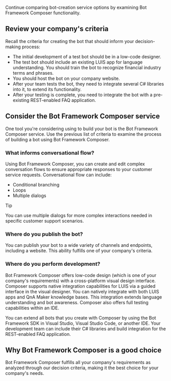 Continue comparing bot-creation service options by examining Bot Framework Composer functionality.

## Review your company's criteria

Recall the criteria for creating the bot that should inform your decision-making process:

- The initial development of a test bot should be in a low-code designer.
- The test bot should include an existing LUIS app for language understanding. You should train the bot to recognize financial industry terms and phrases.
- You should host the bot on your company website.
- After your team tests the bot, they need to integrate several C# libraries into it, to extend its functionality.
- After your testing is complete, you need to integrate the bot with a pre-existing REST-enabled FAQ application.

## Consider the Bot Framework Composer service

One tool you're considering using to build your bot is the Bot Framework Composer service. Use the previous list of criteria to examine the process of building a bot using Bot Framework Composer.

### What informs conversational flow?

Using Bot Framework Composer, you can create and edit complex conversation flows to ensure appropriate responses to your customer service requests. Conversational flow can include:

- Conditional branching
- Loops
- Multiple dialogs

> [!TIP]
> You can use multiple dialogs for more complex interactions needed in specific customer support scenarios.

### Where do you publish the bot?

You can publish your bot to a wide variety of channels and endpoints, including a website. This ability fulfills one of your company's criteria.

### Where do you perform development?

Bot Framework Composer offers low-code design (which is one of your company's requirements) with a cross-platform visual design interface. Composer supports native integration capabilities for LUIS via a guided interface in the visual designer. You can natively integrate with both LUIS apps and QnA Maker knowledge bases. This integration extends language understanding and bot awareness. Composer also offers full testing capabilities within an IDE.

You can extend all bots that you create with Composer by using the Bot Framework SDK in Visual Studio, Visual Studio Code, or another IDE. Your development team can include their C# libraries and build integration for the REST-enabled FAQ application.

## Why Bot Framework Composer is a good choice

Bot Framework Composer fulfills all your company's requirements as analyzed through our decision criteria, making it the best choice for your company's needs.
